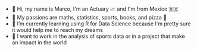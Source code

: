 - 👋 Hi, my name is Marco, I'm an Actuary 📈 and  I'm from Mexico 🇲🇽
- 👀 My passions are maths, statistics, sports, books, and pizza 🍕
- 🌱 I’m currently learning using R for Data Science because I'm pretty sure it would help me to reach my dreams
- 💞️ I want to work in the analysis of sports data or in a project that make an impact in the world

<!---
Shazam1701/Shazam1701 is a ✨ special ✨ repository because its `README.md` (this file) appears on your GitHub profile.
You can click the Preview link to take a look at your changes.
--->
